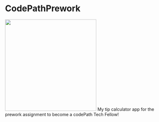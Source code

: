 # CodePathPrework

<img src="calc.gif" width=300></img>
My tip calculator app for the prework assignment to become a codePath Tech Fellow!
